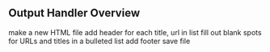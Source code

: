 Output Handler Overview
---

make a new HTML file
add header
for each title, url in list
fill out blank spots for URLs and titles in a bulleted list
add footer
save file